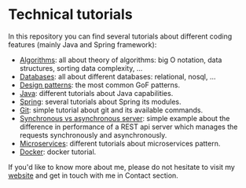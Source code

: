 # Technical tutorials
In this repository you can find several tutorials about different coding features (mainly Java and Spring framework):
- [Algorithms](https://github.com/ManuMyGit/CodingTutorials/tree/main/algorithmics): all about theory of algorithms: big O notation, data structures, sorting data complexity, ...
- [Databases](https://github.com/ManuMyGit/CodingTutorials/tree/main/database): all about different databases: relational, nosql, ...
- [Design patterns](https://github.com/ManuMyGit/CodingTutorials/tree/main/designpatterns): the most common GoF patterns.
- [Java](https://github.com/ManuMyGit/CodingTutorials/tree/main/java): different tutorials about Java capabilities.
- [Spring](https://github.com/ManuMyGit/CodingTutorials/tree/main/spring): several tutorials about Spring its modules.
- [Git](https://github.com/ManuMyGit/CodingTutorials/blob/main/git.md): simple tutorial about git and its available commands.
- [Synchronous vs asynchronous server](https://github.com/ManuMyGit/CodingTutorials/tree/main/syncasyncserver): simple example about the difference in performance of a REST api server which manages the requests synchronously and asynchronously. 
- [Microservices](https://github.com/ManuMyGit/CodingTutorials/tree/main/microservices): different tutorials about microservices pattern.
- [Docker](https://github.com/ManuMyGit/CodingTutorials/tree/main/docker): docker tutorial.

If you'd like to know more about me, please do not hesitate to visit my [website](http://manueljaenlopez.ddns.net/) and get in touch with me in Contact section.
